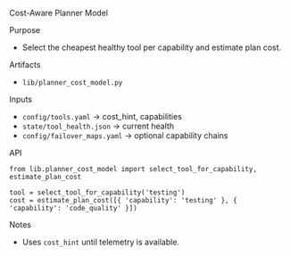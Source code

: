Cost-Aware Planner Model

Purpose
- Select the cheapest healthy tool per capability and estimate plan cost.

Artifacts
- `lib/planner_cost_model.py`

Inputs
- `config/tools.yaml` → cost_hint, capabilities
- `state/tool_health.json` → current health
- `config/failover_maps.yaml` → optional capability chains

API
```
from lib.planner_cost_model import select_tool_for_capability, estimate_plan_cost

tool = select_tool_for_capability('testing')
cost = estimate_plan_cost([{ 'capability': 'testing' }, { 'capability': 'code_quality' }])
```

Notes
- Uses `cost_hint` until telemetry is available.


